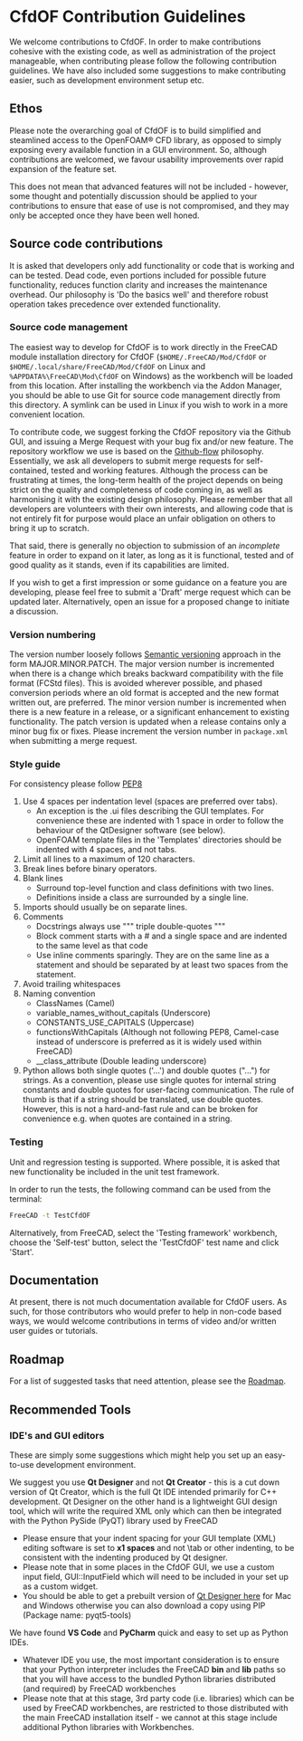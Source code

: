 # CfdOF Contribution Guidelines

We welcome contributions to CfdOF. In order to make contributions cohesive with the existing code, as well as 
administration of the project manageable, when contributing please follow the following contribution guidelines. We 
have also included some suggestions to make contributing easier, such as development environment setup etc. 


## Ethos
Please note the overarching goal of CfdOF is to build simplified and steamlined access to the OpenFOAM® CFD library, 
as opposed to simply exposing every available function in a GUI environment. So, although contributions are welcomed,
we favour usability improvements over rapid expansion of the feature set.

This does not mean that advanced features will not be included - however, some thought and potentially discussion 
should be applied to your contributions to ensure that ease of use is not compromised, and they may only be accepted
once they have been well honed.


## Source code contributions
It is asked that developers only add functionality or code that is working and can be tested. Dead code, even
portions included for possible future functionality, reduces function clarity and increases the maintenance overhead. 
Our philosophy is 'Do the basics well' and therefore robust operation takes precedence over extended functionality.

### Source code management

The easiest way to develop for CfdOF is to work directly in the FreeCAD module installation directory for CfdOF 
(`$HOME/.FreeCAD/Mod/CfdOF` or `$HOME/.local/share/FreeCAD/Mod/CfdOF` on Linux and `%APPDATA%\FreeCAD\Mod\CfdOF` on 
Windows) as the workbench will be loaded from this location. After installing the workbench via the 
Addon Manager, you should be able to use Git for source code management directly from this directory. 
A symlink can be used in Linux if you wish to work in a more convenient location.

To contribute code, we suggest forking the CfdOF repository via the Github GUI, and issuing a Merge Request with your 
bug fix and/or new feature. The repository workflow we use is based on the 
[Github-flow](http://scottchacon.com/2011/08/31/github-flow.html) philosophy.
Essentially, we ask all developers to submit merge requests for self-contained, tested and working features. 
Although the process can be frustrating at times, the long-term health of the project depends on being strict on the 
quality and completeness of code coming in, as well as harmonising it with the existing design philosophy. Please 
remember that all developers are volunteers with their own interests, and allowing code that is not entirely fit for 
purpose would place an unfair obligation on others to bring it up to scratch.

That said, there is generally no objection to submission of an _incomplete_ feature in order to expand on it later, 
as long as it is functional, tested and of good quality as it stands, even if its capabilities are limited.

If you wish to get a first impression or some guidance on a feature you are developing, please feel free to submit a
'Draft' merge request which can be updated later. Alternatively, open an issue for a proposed change to initiate a 
discussion.

### Version numbering

The version number loosely follows [Semantic versioning](https://semver.org) approach in the form MAJOR.MINOR.PATCH.
The major version number is incremented when there is a change which breaks backward compatibility with the file format
(FCStd files). This is avoided wherever possible, and phased conversion periods where an old format is accepted and the 
new format written out, are preferred. The minor version number is incremented when there is a new feature in a release,
or a significant enhancement to existing functionality. The patch version is updated when a release contains only
a minor bug fix or fixes. Please increment the version number in ```package.xml``` when 
submitting a merge request.

### Style guide

For consistency please follow [PEP8](https://www.python.org/dev/peps/pep-0008/)
1. Use 4 spaces per indentation level (spaces are preferred over tabs).
   - An exception is the .ui files describing the GUI templates. For convenience these are indented with 1 space in order to follow
the behaviour of the QtDesigner software (see below).
   - OpenFOAM template files in the 'Templates' directories should be indented with 4 spaces, and not tabs. 
2. Limit all lines to a maximum of 120 characters.
3. Break lines before binary operators.
4. Blank lines 
    - Surround top-level function and class definitions with two lines.
    - Definitions inside a class are surrounded by a single line.
5. Imports should usually be on separate lines.
6. Comments
    - Docstrings always use """ triple double-quotes """
    - Block comment starts with a # and a single space and are indented to the same level as that code
    - Use inline comments sparingly. They are on the same line as a statement and should be separated by at least two
 spaces from the statement. 
7. Avoid trailing whitespaces
8. Naming convention
    - ClassNames (Camel)
    - variable_names_without_capitals (Underscore)
    - CONSTANTS_USE_CAPITALS (Uppercase)
    - functionsWithCapitals (Although not following PEP8, Camel-case instead of underscore is preferred as it is widely 
      used within FreeCAD)
    - __class_attribute (Double leading underscore)
9. Python allows both single quotes ('...') and double quotes ("...") for strings. As a convention, please use single 
   quotes for internal string constants and double quotes for user-facing communication. The rule of thumb is that 
   if a string should be translated, use double quotes. However, this is not a hard-and-fast rule and can be broken 
   for convenience e.g. when quotes are contained in a string.
   
### Testing

Unit and regression testing is supported. Where possible, it is asked that new functionality be included
in the unit test framework.

In order to run the tests, the following command can be used from the terminal:
```bash
FreeCAD -t TestCfdOF
```
Alternatively, from FreeCAD, select the 'Testing framework' workbench, choose the 'Self-test' button,
select the 'TestCfdOF' test name and click 'Start'.


## Documentation
At present, there is not much documentation available for CfdOF users. As such, for those contributors who would prefer 
to help in non-code based ways, we would welcome contributions in terms of video and/or written user guides or 
tutorials. 


## Roadmap

For a list of suggested tasks that need attention, please see the [Roadmap](ROADMAP.md).


## Recommended Tools
### IDE's and GUI editors

These are simply some suggestions which might help you set up an easy-to-use development environment. 

We suggest you use **Qt Designer** and not **Qt Creator** - this is a cut down version of Qt Creator, which is the full 
Qt IDE intended primarily for C++ development. Qt Designer on the other hand is a lightweight GUI design tool, which 
will write the required XML only which can then be integrated with the Python PySide (PyQT) library used by FreeCAD
* Please ensure that your indent spacing for your GUI template (XML) editing software is set to **x1 spaces** and not 
  \tab or other indenting, to be consistent with the indenting produced by Qt designer.
* Please note that in some places in the CfdOF GUI, we use a custom input field, GUI::InputField which will need to be 
  included in your set up as a custom widget. 
* You should be able to get a prebuilt version of [Qt Designer here](https://build-system.fman.io/qt-designer-download) 
  for Mac and Windows otherwise you can also download a copy using PIP (Package name: pyqt5-tools)

We have found **VS Code** and **PyCharm** quick and easy to set up as Python IDEs. 
* Whatever IDE you use, the most important consideration is to ensure that your Python interpreter includes the FreeCAD 
  **bin** and **lib** paths so that you will have access to the bundled Python libraries distributed (and required) by 
  FreeCAD workbenches
* Please note that at this stage, 3rd party code (i.e. libraries) which can be used by FreeCAD workbenches, are 
  restricted to those distributed with the main FreeCAD installation itself - we cannot at this stage include additional 
  Python libraries with Workbenches. 

